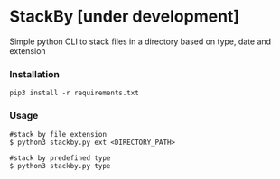 # StackBy [under development]
Simple python CLI to stack files in a directory based on type, date and extension

### Installation
```
pip3 install -r requirements.txt
```
### Usage
```
#stack by file extension
$ python3 stackby.py ext <DIRECTORY_PATH>

#stack by predefined type 
$ python3 stackby.py type
```
